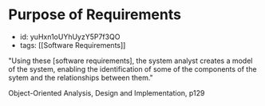 # Purpose of Requirements
* id: yuHxn1oUYhUyzY5P7f3QO
* tags: [[Software Requirements]]

"Using these [software requirements], the system analyst creates a model of the system, enabling the identification of some of the components of the sytem and the relationships between them."

Object-Oriented Analysis, Design and Implementation, p129